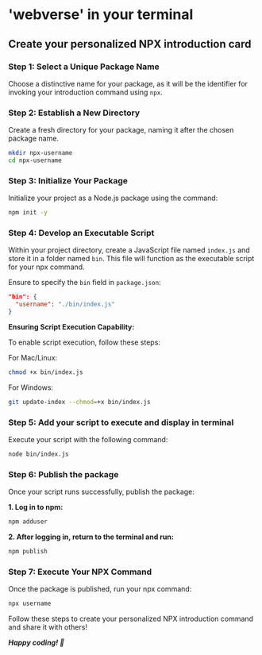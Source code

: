 # 'webverse' in your terminal
## Create your personalized NPX introduction card

### Step 1: Select a Unique Package Name

Choose a distinctive name for your package, as it will be the identifier for invoking your introduction command using `npx`.

### Step 2: Establish a New Directory

Create a fresh directory for your package, naming it after the chosen package name.

```bash
mkdir npx-username
cd npx-username
```

### Step 3: Initialize Your Package

Initialize your project as a Node.js package using the command:

```bash
npm init -y
```

### Step 4: Develop an Executable Script

Within your project directory, create a JavaScript file named `index.js` and store it in a folder named `bin`. This file will function as the executable script for your npx command.

Ensure to specify the `bin` field in `package.json`:

```json
"bin": {
  "username": "./bin/index.js"
}
```

**Ensuring Script Execution Capability:**

To enable script execution, follow these steps:

For Mac/Linux:

```bash
chmod +x bin/index.js
```

For Windows:

```bash
git update-index --chmod=+x bin/index.js
```

### Step 5: Add your script to execute and display in terminal

Execute your script with the following command:

```bash
node bin/index.js
```

### Step 6: Publish the package 

Once your script runs successfully, publish the package:

**1. Log in to npm:**

```bash
npm adduser
```

**2. After logging in, return to the terminal and run:**
```bash
npm publish
```

### Step 7: Execute Your NPX Command

Once the package is published, run your npx command:

```bash
npx username
```

Follow these steps to create your personalized NPX introduction command and share it with others!

***Happy coding! 🚀***

